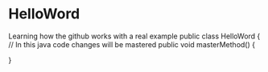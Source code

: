 # HelloWord
Learning how the github works with a real example
public class HelloWord {
    // In this java code changes will be mastered
    public void masterMethod() {
    
}
